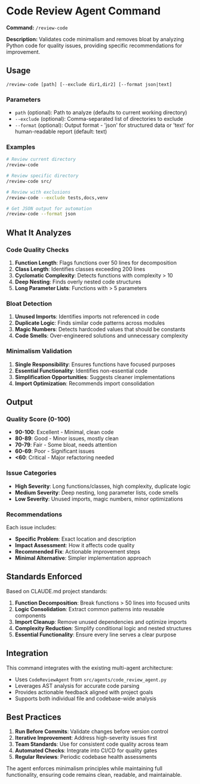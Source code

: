 # Code Review Agent Command

**Command:** `/review-code`

**Description:** Validates code minimalism and removes bloat by analyzing Python code for quality issues, providing specific recommendations for improvement.

## Usage

```
/review-code [path] [--exclude dir1,dir2] [--format json|text]
```

### Parameters

- `path` (optional): Path to analyze (defaults to current working directory)
- `--exclude` (optional): Comma-separated list of directories to exclude
- `--format` (optional): Output format - 'json' for structured data or 'text' for human-readable report (default: text)

### Examples

```bash
# Review current directory
/review-code

# Review specific directory
/review-code src/

# Review with exclusions
/review-code --exclude tests,docs,venv

# Get JSON output for automation
/review-code --format json
```

## What It Analyzes

### Code Quality Checks

1. **Function Length**: Flags functions over 50 lines for decomposition
2. **Class Length**: Identifies classes exceeding 200 lines
3. **Cyclomatic Complexity**: Detects functions with complexity > 10
4. **Deep Nesting**: Finds overly nested code structures
5. **Long Parameter Lists**: Functions with > 5 parameters

### Bloat Detection

1. **Unused Imports**: Identifies imports not referenced in code
2. **Duplicate Logic**: Finds similar code patterns across modules
3. **Magic Numbers**: Detects hardcoded values that should be constants
4. **Code Smells**: Over-engineered solutions and unnecessary complexity

### Minimalism Validation

1. **Single Responsibility**: Ensures functions have focused purposes
2. **Essential Functionality**: Identifies non-essential code
3. **Simplification Opportunities**: Suggests cleaner implementations
4. **Import Optimization**: Recommends import consolidation

## Output

### Quality Score (0-100)
- **90-100**: Excellent - Minimal, clean code
- **80-89**: Good - Minor issues, mostly clean
- **70-79**: Fair - Some bloat, needs attention
- **60-69**: Poor - Significant issues
- **<60**: Critical - Major refactoring needed

### Issue Categories

- **High Severity**: Long functions/classes, high complexity, duplicate logic
- **Medium Severity**: Deep nesting, long parameter lists, code smells
- **Low Severity**: Unused imports, magic numbers, minor optimizations

### Recommendations

Each issue includes:
- **Specific Problem**: Exact location and description
- **Impact Assessment**: How it affects code quality
- **Recommended Fix**: Actionable improvement steps
- **Minimal Alternative**: Simpler implementation approach

## Standards Enforced

Based on CLAUDE.md project standards:

1. **Function Decomposition**: Break functions > 50 lines into focused units
2. **Logic Consolidation**: Extract common patterns into reusable components
3. **Import Cleanup**: Remove unused dependencies and optimize imports
4. **Complexity Reduction**: Simplify conditional logic and nested structures
5. **Essential Functionality**: Ensure every line serves a clear purpose

## Integration

This command integrates with the existing multi-agent architecture:

- Uses `CodeReviewAgent` from `src/agents/code_review_agent.py`
- Leverages AST analysis for accurate code parsing
- Provides actionable feedback aligned with project goals
- Supports both individual file and codebase-wide analysis

## Best Practices

1. **Run Before Commits**: Validate changes before version control
2. **Iterative Improvement**: Address high-severity issues first
3. **Team Standards**: Use for consistent code quality across team
4. **Automated Checks**: Integrate into CI/CD for quality gates
5. **Regular Reviews**: Periodic codebase health assessments

The agent enforces minimalism principles while maintaining full functionality, ensuring code remains clean, readable, and maintainable.